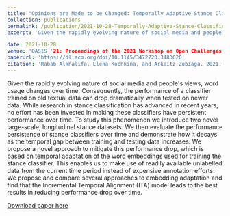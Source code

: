 ```yaml
---
title: "Opinions are Made to be Changed: Temporally Adaptive Stance Classification"
collection: publications
permalink: /publication/2021-10-28-Temporally-Adaptive-Stance-Classification
excerpt: 'Given the rapidly evolving nature of social media and people's views, word usage changes over time. Consequently, the performance of a classifier trained on old textual data can drop dramatically when tested on newer data. While research in stance classification has advanced in recent years, no effort has been invested in making these classifiers have persistent performance over time. To study this phenomenon we introduce two novel large-scale, longitudinal stance datasets. We then evaluate the performance persistence of stance classifiers over time and demonstrate how it decays as the temporal gap between training and testing data increases. We propose a novel approach to mitigate this performance drop, which is based on temporal adaptation of the word embeddings used for training the stance classifier. This enables us to make use of readily available unlabelled data from the current time period instead of expensive annotation efforts. We propose and compare several approaches to embedding adaptation and find that the Incremental Temporal Alignment (ITA) model leads to the best results in reducing performance drop over time.'

date: 2021-10-28
venue: 'OASIS '21: Proceedings of the 2021 Workshop on Open Challenges in Online Social Networks.'
paperurl: 'https://dl.acm.org/doi/10.1145/3472720.3483620'
citation: 'Rabab Alkhalifa, Elena Kochkina, and Arkaitz Zubiaga. 2021. Opinions are Made to be Changed: Temporally Adaptive Stance Classification. In Proceedings of the 2021 Workshop on Open Challenges in Online Social Networks (OASIS '21). Association for Computing Machinery, New York, NY, USA, 27–32. https://doi.org/10.1145/3472720.3483620'
---
```

Given the rapidly evolving nature of social media and people's views, word usage changes over time. Consequently, the performance of a classifier trained on old textual data can drop dramatically when tested on newer data. While research in stance classification has advanced in recent years, no effort has been invested in making these classifiers have persistent performance over time. To study this phenomenon we introduce two novel large-scale, longitudinal stance datasets. We then evaluate the performance persistence of stance classifiers over time and demonstrate how it decays as the temporal gap between training and testing data increases. We propose a novel approach to mitigate this performance drop, which is based on temporal adaptation of the word embeddings used for training the stance classifier. This enables us to make use of readily available unlabelled data from the current time period instead of expensive annotation efforts. We propose and compare several approaches to embedding adaptation and find that the Incremental Temporal Alignment (ITA) model leads to the best results in reducing performance drop over time.

[Download paper here](https://dl.acm.org/doi/10.1145/3472720.3483620)